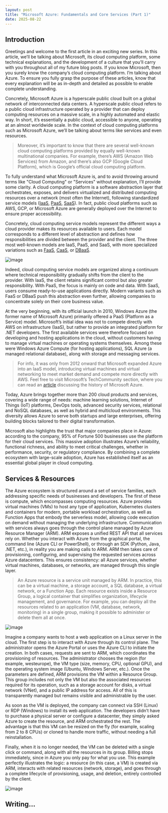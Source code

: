 ```yaml
---
layout: post
title: "Microsoft Azure: Fundamentals and Core Services (Part 1)"
date: 2025-08-22
---
```


## Introduction

Greetings and welcome to the first article in an exciting new series. In this article, we’ll be talking about Microsoft, its cloud computing platform, some technical explanations, and the development of a culture that you’ll carry with you throughout all of my future blog posts. If you know Microsoft, then you surely know the company’s cloud computing platform. I’m talking about Azure. To ensure you fully grasp the purpose of these articles, know that every explanation will be as in-depth and detailed as possible to enable complete understanding.

Concretely, Microsoft Azure is a hyperscale public cloud built on a global network of interconnected data centers. A hyperscale public cloud refers to a public cloud infrastructure operated by a provider that can deploy computing resources on a massive scale, in a highly automated and elastic way. In short, it’s essentially a public cloud, accessible to anyone, operating at an almost worldwide scale. In the context of cloud computing platforms such as Microsoft Azure, we’ll be talking about terms like services and even resources.

> Moreover, it’s important to know that there are several well-known cloud computing platforms provided by equally well-known multinational companies. For example, there’s AWS (Amazon Web Services) from Amazon, and there’s also GCP (Google Cloud Platform), which is Google’s official cloud computing platform.

To fully understand what Microsoft Azure is, and to avoid throwing around terms like "Cloud Computing" or "Services" without explanation, I’ll provide some clarity. A cloud computing platform is a software abstraction layer that orchestrates, exposes, and delivers virtualized and distributed computing resources over a network (most often the Internet), following standardized service models ([IaaS](https://azure.microsoft.com/en-us/resources/cloud-computing-dictionary/what-is-iaas), [PaaS](https://azure.microsoft.com/en-us/resources/cloud-computing-dictionary/what-is-paas), [SaaS](https://azure.microsoft.com/en-us/resources/cloud-computing-dictionary/what-is-saas)). In fact, public cloud platforms such as AWS, GCP, or Microsoft Azure are generally deployed over the Internet to ensure proper accessibility.

Concretely, cloud computing service models represent the different ways a cloud provider makes its resources available to users. Each model corresponds to a different level of abstraction and defines how responsibilities are divided between the provider and the client. The three most well-known models are IaaS, PaaS, and SaaS, with more specialized variations such as [FaaS](https://www.ibm.com/think/topics/faas), [CaaS](https://www.ibm.com/think/topics/containers-as-a-service), or [DBaaS](https://www.ibm.com/think/topics/dbaas).

![image](https://saberda.github.io/2017/09/28/Cloud-Service-Models/1.png)

Indeed, cloud computing service models are organized along a continuum where technical responsibility gradually shifts from the client to the provider. With IaaS, the client retains significant control but also greater responsibility. With PaaS, the focus is mainly on code and data. With SaaS, users consume ready-to-use applications directly. Modern variants such as FaaS or DBaaS push this abstraction even further, allowing companies to concentrate solely on their core business value.

At the very beginning, with its official launch in 2010, Windows Azure (the former name of Microsoft Azure) primarily offered a PaaS (Platform as a Service) model. Microsoft’s initial idea was not to compete directly with AWS on infrastructure (IaaS), but rather to provide an integrated platform for .NET developers. The first available services were therefore focused on developing and hosting applications in the cloud, without customers having to manage virtual machines or operating systems themselves. Among these were Windows Azure Compute (for hosting applications), SQL Azure (a managed relational database), along with storage and messaging services.

> For info, it was only from 2012 onward that Microsoft expanded Azure into an IaaS model, introducing virtual machines and virtual networking to meet market demand and compete more directly with AWS. Feel free to visit Microsoft’s TechCommunity section, where you can read an [article](https://techcommunity.microsoft.com/blog/educatordeveloperblog/the-history-of-microsoft-azure/3574204) discussing the history of Microsoft Azure.

Today, Azure brings together more than 200 cloud products and services, covering a wide range of needs: machine learning solutions, Internet of Things (IoT) platforms, DevOps tools, advanced security services, relational and NoSQL databases, as well as hybrid and multicloud environments. This diversity allows Azure to serve both startups and large enterprises, offering building blocks tailored to their digital transformation.

Microsoft also highlights the trust that major companies place in Azure: according to the company, 95% of Fortune 500 businesses use the platform for their cloud services. This massive adoption illustrates Azure’s reliability, functional richness, and ability to meet critical challenges, whether in performance, security, or regulatory compliance. By combining a complete ecosystem with large-scale adoption, Azure has established itself as an essential global player in cloud computing.

## Services & Resources

The Azure ecosystem is structured around a set of service families, each addressing specific needs of businesses and developers. The first of these is compute, which encompasses computing resources. Azure provides virtual machines (VMs) to host any type of application, Kubernetes clusters and containers for modern, portable workload orchestration, as well as Function Apps that embody the serverless model, allowing code execution on demand without managing the underlying infrastructure. Communication with services always goes through the control plane managed by Azure Resource Manager (ARM). ARM exposes a unified REST API that all services rely on. Whether you interact with Azure from the graphical portal, the command line (Azure CLI or PowerShell), or through an SDK (Python, Java, .NET, etc.), in reality you are making calls to ARM. ARM then takes care of provisioning, configuring, and supervising the requested services across Azure datacenters. This ensures consistency: all Azure services, whether virtual machines, databases, or networks, are managed through this single layer.

> An Azure resource is a service unit managed by ARM. In practice, this can be a virtual machine, a storage account, a SQL database, a virtual network, or a Function App. Each resource exists inside a Resource Group, a logical container that simplifies organization, lifecycle management, and governance. For example, you can deploy all the resources related to an application (VM, database, network, monitoring) in a single group, making it possible to administer or delete them all at once.

![image](https://res-1.cloudinary.com/nandkishor-yadav/image/upload/q_auto/v1/cloudcoders-images/azure-arm-work-flow.png)

Imagine a company wants to host a web application on a Linux server in the cloud. The first step is to interact with Azure through its control plane. The administrator opens the Azure Portal or uses the Azure CLI to initiate the creation. In both cases, requests are sent to ARM, which coordinates the provisioning of resources. The administrator chooses the region (for example, westeurope), the VM type (size, memory, CPU, optional GPU), and the operating system image (Ubuntu, Windows Server, etc.). Once the parameters are defined, ARM provisions the VM within a Resource Group. This group includes not only the VM but also the associated resources required for its operation, such as a storage account for disks, a virtual network (VNet), and a public IP address for access. All of this is transparently managed but remains visible and administrable by the user.

As soon as the VM is deployed, the company can connect via SSH (Linux) or RDP (Windows) to install its web application. The developers didn’t have to purchase a physical server or configure a datacenter, they simply asked Azure to create the resource, and ARM orchestrated the rest. The advantage is that this VM can be resized on the fly (for example, scaling from 2 to 8 CPUs) or cloned to handle more traffic, without needing a full reinstallation.

Finally, when it is no longer needed, the VM can be deleted with a single click or command, along with all the resources in its group. Billing stops immediately, since in Azure you only pay for what you use. This example perfectly illustrates the logic: a resource (in this case, a VM) is created via ARM, interacts with related resources (network, storage), and goes through a complete lifecycle of provisioning, usage, and deletion, entirely controlled by the client.

![image](https://markswinkels.nl/wp-content/uploads/2016/06/2016-06-30_11h02_44.png)

## Writing...
